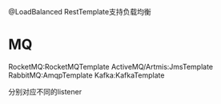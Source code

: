 @LoadBalanced
RestTemplate支持负载均衡


# MQ
RocketMQ:RocketMQTemplate
ActiveMQ/Artmis:JmsTemplate
RabbitMQ:AmqpTemplate
Kafka:KafkaTemplate

分别对应不同的listener